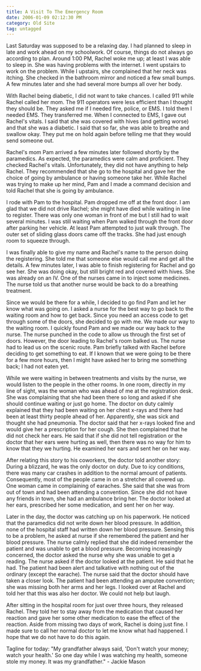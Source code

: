 ```yaml
---
title: A Visit To The Emergency Room
date: 2006-01-09 02:12:30 PM
category: Old Site
tag: untagged
---
```


Last Saturday was supposed to be a relaxing day. I had planned to sleep in late and work ahead on my schoolwork. Of course, things do not always go according to plan. Around 1:00 PM, Rachel woke me up; at least I was able to sleep in. She was having problems with the internet. I went upstairs to work on the problem. While I upstairs, she complained that her neck was itching. She checked in the bathroom mirror and noticed a few small bumps. A few minutes later and she had several more bumps all over her body.

With Rachel being diabetic, I did not want to take chances. I called 911 while Rachel called her mom. The 911 operators were less efficient than I thought they should be. They asked me if I needed fire, police, or EMS. I told them I needed EMS. They transferred me. When I connected to EMS, I gave out Rachel's vitals. I said that she was covered with hives (and getting worse) and that she was a diabetic. I said that so far, she was able to breathe and swallow okay. They put me on hold again before telling me that they would send someone out.

Rachel's mom Pam arrived a few minutes later followed shortly by the paramedics. As expected, the paramedics were calm and proficient. They checked Rachel's vitals. Unfortunately, they did not have anything to help Rachel. They recommended that she go to the hospital and gave her the choice of going by ambulance or having someone take her. While Rachel was trying to make up her mind, Pam and I made a command decision and told Rachel that she is going by ambulance.

I rode with Pam to the hospital. Pam dropped me off at the front door. I am glad that we did not drive Rachel; she might have died while waiting in line to register. There was only one woman in front of me but I still had to wait several minutes. I was still waiting when Pam walked through the front door after parking her vehicle. At least Pam attempted to just walk through. The outer set of sliding glass doors came off the tracks. She had just enough room to squeeze through.

I was finally able to give my name and Rachel's name to the person doing the registering. She told me that someone else would call me and get all the details. A few minutes later, I was able to finish registering for Rachel and go see her. She was doing okay, but still bright red and covered with hives. She was already on an IV. One of the nurses came in to inject some medicines. The nurse told us that another nurse would be back to do a breathing treatment.

Since we would be there for a while, I decided to go find Pam and let her know what was going on. I asked a nurse for the best way to go back to the waiting room and how to get back. Since you need an access code to get through some of the doors, she decided to go with me. We made our way to the waiting room. I quickly found Pam and we made our way back to the nurse. The nurse punched in the code to allow us through the first set of doors. However, the door leading to Rachel's room balked us. The nurse had to lead us on the scenic route. Pam briefly talked with Rachel before deciding to get something to eat. If I known that we were going to be there for a few more hours, then I might have asked her to bring me something back; I had not eaten yet.

While we were waiting in between treatments and visits by the nurse, we would listen to the people in the other rooms. In one room, directly in my line of sight, was the woman who was ahead of me at the registration desk. She was complaining that she had been there so long and asked if she should continue waiting or just go home. The doctor on duty calmly explained that they had been waiting on her chest x-rays and there had been at least thirty people ahead of her. Apparently, she was sick and thought she had pneumonia. The doctor said that her x-rays looked fine and would give her a prescription for her cough. She then complained that he did not check her ears. He said that if she did not tell registration or the doctor that her ears were hurting as well, then there was no way for him to know that they we hurting. He examined her ears and sent her on her way.

After relating this story to his coworkers, the doctor told another story: During a blizzard, he was the only doctor on duty. Due to icy conditions, there was many car crashes in addition to the normal amount of patients. Consequently, most of the people came in on a stretcher all covered up. One woman came in complaining of earaches. She said that she was from out of town and had been attending a convention. Since she did not have any friends in town, she had an ambulance bring her. The doctor looked at her ears, prescribed her some medication, and sent her on her way.

Later in the day, the doctor was catching up on his paperwork. He noticed that the paramedics did not write down her blood pressure. In addition, none of the hospital staff had written down her blood pressure. Sensing this to be a problem, he asked at nurse if she remembered the patient and her blood pressure. The nurse calmly replied that she did indeed remember the patient and was unable to get a blood pressure. Becoming increasingly concerned, the doctor asked the nurse why she was unable to get a reading. The nurse asked if the doctor looked at the patient. He said that he had. The patient had been alert and talkative with nothing out of the ordinary (except the earache). The nurse said that the doctor should have taken a closer look. The patient had been attending an amputee convention; she was missing both her arms and her legs. I looked over at Rachel and told her that this was also her doctor. We could not help but laugh.

After sitting in the hospital room for just over three hours, they released Rachel. They told her to stay away from the medication that caused her reaction and gave her some other medication to ease the effect of the reaction. Aside from missing two days of work, Rachel is doing just fine. I made sure to call her normal doctor to let me know what had happened. I hope that we do not have to do this again.

Tagline for today: "My grandfather always said, 'Don't watch your money; watch your health.' So one day while I was watching my health, someone stole my money. It was my grandfather." - Jackie Mason
